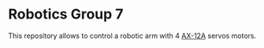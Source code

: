 # Robotics Group 7

This repository allows to control a robotic arm with 4 [AX-12A](https://emanual.robotis.com/docs/en/dxl/ax/ax-12a/)
servos motors.